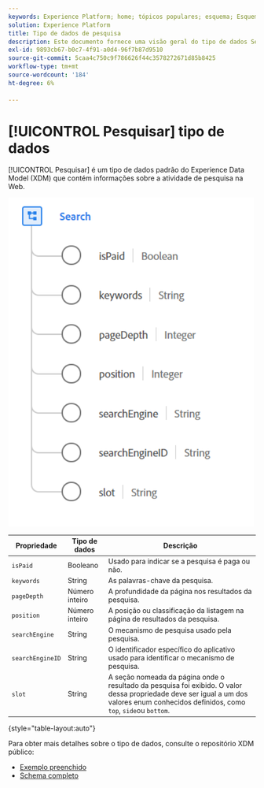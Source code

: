 ```yaml
---
keywords: Experience Platform; home; tópicos populares; esquema; Esquema; XDM; campos; esquemas; esquemas; pesquisa; tipo de dados; tipo de dados; tipo de dados;
solution: Experience Platform
title: Tipo de dados de pesquisa
description: Este documento fornece uma visão geral do tipo de dados Search Experience Data Model (XDM).
exl-id: 9893cb67-b0c7-4f91-a0d4-96f7b87d9510
source-git-commit: 5caa4c750c9f786626f44c3578272671d85b8425
workflow-type: tm+mt
source-wordcount: '184'
ht-degree: 6%

---
```


# [!UICONTROL Pesquisar] tipo de dados

[!UICONTROL Pesquisar] é um tipo de dados padrão do Experience Data Model (XDM) que contém informações sobre a atividade de pesquisa na Web.

<img src="../images/data-types/search.PNG" width="500" /><br />

| Propriedade | Tipo de dados | Descrição |
| --- | --- | --- |
| `isPaid` | Booleano | Usado para indicar se a pesquisa é paga ou não. |
| `keywords` | String | As palavras-chave da pesquisa. |
| `pageDepth` | Número inteiro | A profundidade da página nos resultados da pesquisa. |
| `position` | Número inteiro | A posição ou classificação da listagem na página de resultados da pesquisa. |
| `searchEngine` | String | O mecanismo de pesquisa usado pela pesquisa. |
| `searchEngineID` | String | O identificador específico do aplicativo usado para identificar o mecanismo de pesquisa. |
| `slot` | String | A seção nomeada da página onde o resultado da pesquisa foi exibido. O valor dessa propriedade deve ser igual a um dos valores enum conhecidos definidos, como `top`, `side`ou `bottom`. |

{style=&quot;table-layout:auto&quot;}

Para obter mais detalhes sobre o tipo de dados, consulte o repositório XDM público:

* [Exemplo preenchido](https://github.com/adobe/xdm/blob/master/components/datatypes/search.example.1.json)
* [Schema completo](https://github.com/adobe/xdm/blob/master/components/datatypes/search.schema.json)
